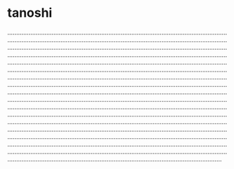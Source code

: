 # tanoshi

.....................................................................................................................................................................................................................................................................................................................................................................................................................................................................................................................................................................................................................................................................................................................................................................................................................................................................................................................................................................................................................................................................................................................................................................................................................................................................................................................................................................................................................................................................................................................................................................................................................................................................................................................................................................................................................................................................................................................................................................................................................................................................................................................................................................................................................................................................................................................